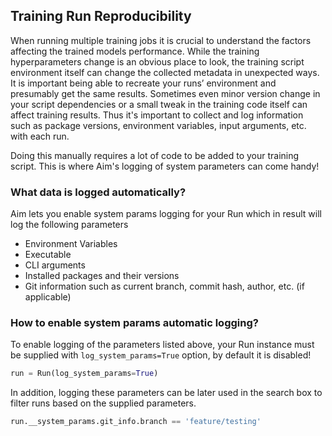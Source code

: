 ## Training Run Reproducibility

When running multiple training jobs it is crucial to understand the factors affecting the trained models performance.
While the training hyperparameters change is an obvious place to look, the training script environment itself can change
the collected metadata in unexpected ways. It is important being able to recreate your runs’ environment and presumably
get the same results. Sometimes even minor version change in your script dependencies or a small tweak in the training
code itself can affect training results. Thus it's important to collect and log information such as package versions,
environment variables, input arguments, etc. with each run.

Doing this manually requires a lot of code to be added to your training script. This is where Aim's logging of system
parameters can come handy!

### What data is logged automatically?

Aim lets you enable system params logging for your Run which in result will log the following parameters

- Environment Variables
- Executable
- CLI arguments
- Installed packages and their versions
- Git information such as current branch, commit hash, author, etc. (if applicable)

### How to enable system params automatic logging?

To enable logging of the parameters listed above, your Run instance must be supplied with
`log_system_params=True` option, by default it is disabled!

```python
run = Run(log_system_params=True)
```

In addition, logging these parameters can be later used in the search box to filter runs based on the supplied
parameters.

```python
run.__system_params.git_info.branch == 'feature/testing'
```